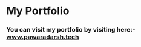 <h1>My Portfolio</h1>
<h3>You can visit my portfolio by visiting here:- <a href="https://www.pawaradarsh.tech" target="_blank">www.pawaradarsh.tech</a></h3>
